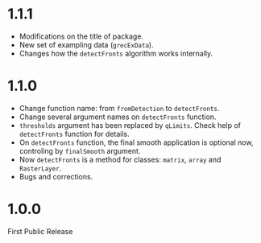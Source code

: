 # 1.1.1
  - Modifications on the title of package.
  - New set of exampling data (`grecExData`).
  - Changes how the `detectFronts` algorithm works internally.
  

# 1.1.0
  - Change function name: from `fromDetection` to `detectFronts`.
  - Change several argument names on `detectFronts` function.
  - `thresholds` argument has been replaced by `qLimits`. Check help of `detectFronts` function for details.
  - On `detectFronts` function, the final smooth application is optional now, controling by `finalSmooth` argument.
  - Now `detectFronts` is a method for classes: `matrix`, `array` and `RasterLayer`.
  - Bugs and corrections.

# 1.0.0
  First Public Release
